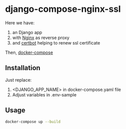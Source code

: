 # django-compose-nginx-ssl

Here we have: 
1. an Django app 
2. with [Nginx](https://nginx.org/en/) as reverse proxy 
3. and [certbot](https://hub.docker.com/r/certbot/certbot/) helping to renew ssl certificate

Then, [docker-compose](https://docs.docker.com/compose/)

## Installation
Just replace:
1. <DJANGO_APP_NAME> in docker-compose.yaml file
2. Adjust variables in .env-sample

## Usage

```bash
docker-compose up --build
```

